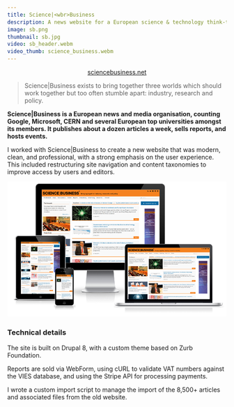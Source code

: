 ```yaml
---
title: Science|<wbr>Business
description: A news website for a European science & technology think-tank.
image: sb.png
thumbnail: sb.jpg
video: sb_header.webm
video_thumb: science_business.webm
---
```


<p style="text-align: center;"><a target="_blank" class="button" href="https://sciencebusiness.net">sciencebusiness.net</a></p>

> Science|Business exists to bring together three worlds which should work together but too often stumble apart: industry, research and policy.

**Science|Business is a European news and media organisation, counting Google, Microsoft, CERN and several European top universities amongst its members. It publishes about a dozen articles a week, sells reports, and hosts events.**

I worked with Science|Business to create a new website that was modern, clean, and professional, with a strong emphasis on the user experience. This included restructuring site navigation and content taxonomies to improve access by users and editors.

<a target="_blank" href="https://sciencebusiness.net"><img src="/assets/images/ScienceBusiness.png" alt="ScienceBusiness.net is a responsive Drupal 8 Website"></a>

### Technical details

The site is built on Drupal 8, with a custom theme based on Zurb Foundation.

Reports are sold via WebForm, using cURL to validate VAT numbers against the VIES database, and using the Stripe API for processing payments.

I wrote a custom import script to manage the import of the 8,500+ articles and associated files from the old website.